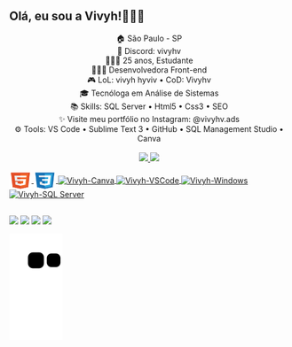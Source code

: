 ## Olá, eu sou a Vivyh!🙋🏻‍♀️
<div align="center">
🏠 São Paulo - SP <br>
🐸 Discord: vivyhv <br>
💁🏻‍♀️ 25 anos, Estudante <br>
👩🏻‍💻 Desenvolvedora Front-end <br>
🎮 LoL: vivyh hyviv • CoD: Vivyhv <br>
🎓 Tecnóloga em Análise de Sistemas <br>
📚 Skills: SQL Server • Html5 • Css3 • SEO <br>
✨ Visite meu portfólio no Instagram: @vivyhv.ads <br>
⚙️ Tools: VS Code • Sublime Text 3 • GitHub • SQL Management Studio • Canva
  </div>
  <br>


<div align="center">
  <a href="https://github.com/vivyhv">
  <img height="100em" widht="100%" src="https://github-readme-stats.vercel.app/api?username=vivyhv&show_icons=true&theme=gotham&include_all_commits=true&count_private=true"/>
  <img height="100em" widht="100%" src="https://github-readme-stats.vercel.app/api/top-langs/?username=vivyhv&layout=compact&langs_count=7&theme=gotham"/>
</div>
    
<div style="display: inline_block"><br>
  <img align="center" alt="Vivyh-HTML5" height="30" width="40" src="https://raw.githubusercontent.com/devicons/devicon/master/icons/html5/html5-original.svg">
  <img align="center" alt="Vivyh-CSS3" height="30" width="40" src="https://raw.githubusercontent.com/devicons/devicon/master/icons/css3/css3-original.svg">
  <img align="center" alt="Vivyh-Canva" height="30" width="40" src="https://cdn.jsdelivr.net/gh/devicons/devicon/icons/canva/canva-original.svg"/>
  <img align="center" alt="Vivyh-VSCode" height="30" width="40" src="https://cdn.jsdelivr.net/gh/devicons/devicon/icons/vscode/vscode-original-wordmark.svg"/>
  <img align="center" alt="Vivyh-Windows" height="30" width="40" src="https://cdn.jsdelivr.net/gh/devicons/devicon/icons/windows8/windows8-original.svg"/>
  <img align="center" alt="Vivyh-SQL Server" height="30" width="40" src="https://cdn.jsdelivr.net/gh/devicons/devicon/icons/microsoftsqlserver/microsoftsqlserver-plain.svg"/>
  </div>
 

          
  ##
 
<div>
  <a href="https://instagram.com/vivyhv.ads" target="_blank"><img src="https://img.shields.io/badge/-Instagram-%23E4405F?style=for-the-badge&logo=instagram&logoColor=white" target="_blank"></a>
  <a href = "mailto:vivyh.nascimento10@hotmail.com"><img src="https://img.shields.io/badge/-Outlook-%23333?style=for-the-badge&logo=gmail&logoColor=blue" target="_blank"></a>
  <a href="https://www.linkedin.com/in/vivianefeitosa10" target="_blank"><img src="https://img.shields.io/badge/-LinkedIn-%230077B5?style=for-the-badge&logo=linkedin&logoColor=white" target="_blank"></a>
  <a href="https://discord.gg/jYtwZsR7Xs" target="_blank"><img src="https://img.shields.io/badge/-Discord-7289DA?style=for-the-badge&logo=discord&logoColor=white" target="_blank"></a>
 
  
 ![Snake animation](https://github.com/vivyhv/vivyhv/blob/output/github-contribution-grid-snake.svg)
</div>
